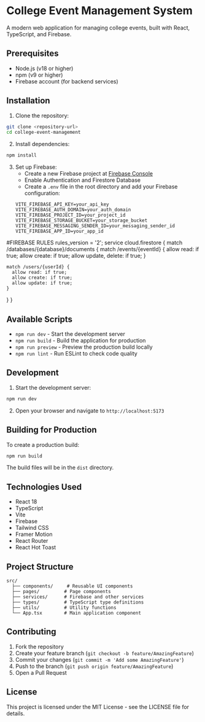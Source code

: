 # College Event Management System

A modern web application for managing college events, built with React, TypeScript, and Firebase.

## Prerequisites

- Node.js (v18 or higher)
- npm (v9 or higher)
- Firebase account (for backend services)

## Installation

1. Clone the repository:
```bash
git clone <repository-url>
cd college-event-management
```

2. Install dependencies:
```bash
npm install
```

3. Set up Firebase:
   - Create a new Firebase project at [Firebase Console](https://console.firebase.google.com/)
   - Enable Authentication and Firestore Database
   - Create a `.env` file in the root directory and add your Firebase configuration:
   ```
   VITE_FIREBASE_API_KEY=your_api_key
   VITE_FIREBASE_AUTH_DOMAIN=your_auth_domain
   VITE_FIREBASE_PROJECT_ID=your_project_id
   VITE_FIREBASE_STORAGE_BUCKET=your_storage_bucket
   VITE_FIREBASE_MESSAGING_SENDER_ID=your_messaging_sender_id
   VITE_FIREBASE_APP_ID=your_app_id
   ```


#FIREBASE RULES
rules_version = '2';
service cloud.firestore {
  match /databases/{database}/documents {
    match /events/{eventId} {
      allow read: if true;
      allow create: if true;
      allow update, delete: if true;
    }
    
    match /users/{userId} {
      allow read: if true;
      allow create: if true;
      allow update: if true;
    }
  }
}


## Available Scripts

- `npm run dev` - Start the development server
- `npm run build` - Build the application for production
- `npm run preview` - Preview the production build locally
- `npm run lint` - Run ESLint to check code quality

## Development

1. Start the development server:
```bash
npm run dev
```

2. Open your browser and navigate to `http://localhost:5173`

## Building for Production

To create a production build:
```bash
npm run build
```

The build files will be in the `dist` directory.

## Technologies Used

- React 18
- TypeScript
- Vite
- Firebase
- Tailwind CSS
- Framer Motion
- React Router
- React Hot Toast

## Project Structure

```
src/
  ├── components/     # Reusable UI components
  ├── pages/         # Page components
  ├── services/      # Firebase and other services
  ├── types/         # TypeScript type definitions
  ├── utils/         # Utility functions
  └── App.tsx        # Main application component
```

## Contributing

1. Fork the repository
2. Create your feature branch (`git checkout -b feature/AmazingFeature`)
3. Commit your changes (`git commit -m 'Add some AmazingFeature'`)
4. Push to the branch (`git push origin feature/AmazingFeature`)
5. Open a Pull Request

## License

This project is licensed under the MIT License - see the LICENSE file for details. 


